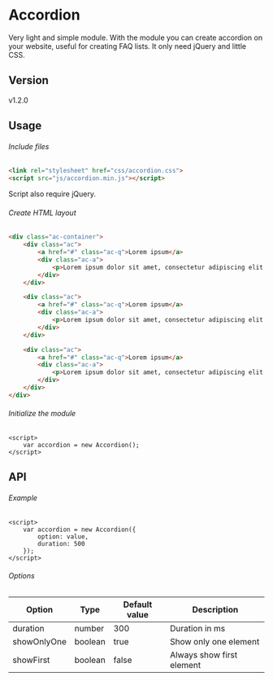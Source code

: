 # Accordion
Very light and simple module. With the module you can create accordion on your website, useful for creating FAQ lists. It only need jQuery and little CSS.

## Version
v1.2.0

## Usage

###### Include files
```html
<link rel="stylesheet" href="css/accordion.css"> 
<script src="js/accordion.min.js"></script>  
```
Script also require jQuery.

###### Create HTML layout
```html
<div class="ac-container">
	<div class="ac">
	    <a href="#" class="ac-q">Lorem ipsum</a>
	    <div class="ac-a">
	        <p>Lorem ipsum dolor sit amet, consectetur adipiscing elit. Nam quis lacinia nibh.</p>
	    </div>
	</div>

	<div class="ac">
	    <a href="#" class="ac-q">Lorem ipsum</a>
	    <div class="ac-a">
	        <p>Lorem ipsum dolor sit amet, consectetur adipiscing elit. Nam quis lacinia nibh.</p>
	    </div>
	</div>	

	<div class="ac">
	    <a href="#" class="ac-q">Lorem ipsum</a>
	    <div class="ac-a">
	        <p>Lorem ipsum dolor sit amet, consectetur adipiscing elit. Nam quis lacinia nibh.</p>
	    </div>
	</div>
</div>
```

###### Initialize the module
```
<script>
	var accordion = new Accordion();	
</script>
```

## API

###### Example

```
<script>
	var accordion = new Accordion({
		option: value,
		duration: 500
	});	
</script>
```

###### Options

| Option  | Type | Default value | Description |
| ----- | ----- | ----- | ----- |
| duration | number | 300 | Duration in ms |
| showOnlyOne | boolean | true | Show only one element |
| showFirst | boolean | false | Always show first element |
